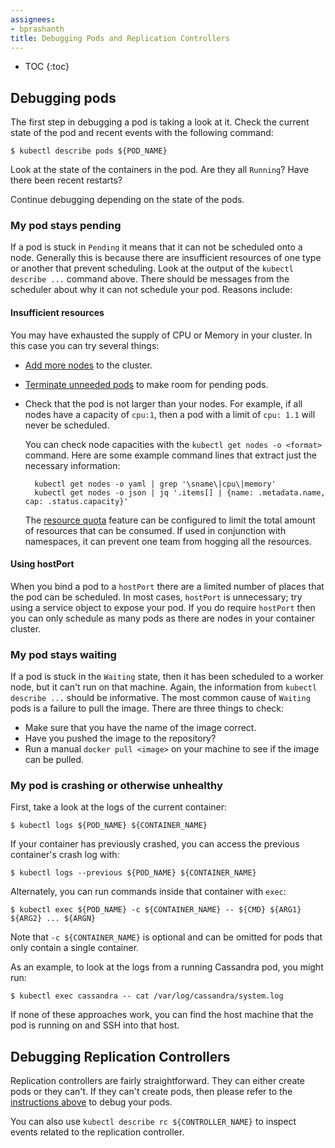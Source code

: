 ```yaml
---
assignees:
- bprashanth
title: Debugging Pods and Replication Controllers
---
```


* TOC
{:toc}

## Debugging pods

The first step in debugging a pod is taking a look at it. Check the current
state of the pod and recent events with the following command:

    $ kubectl describe pods ${POD_NAME}

Look at the state of the containers in the pod. Are they all `Running`?  Have
there been recent restarts?

Continue debugging depending on the state of the pods.

### My pod stays pending

If a pod is stuck in `Pending` it means that it can not be scheduled onto a
node. Generally this is because there are insufficient resources of one type or
another that prevent scheduling. Look at the output of the `kubectl describe
...` command above. There should be messages from the scheduler about why it
can not schedule your pod. Reasons include:

#### Insufficient resources

You may have exhausted the supply of CPU or Memory in your cluster. In this
case you can try several things:

* [Add more nodes](/docs/admin/cluster-management/#resizing-a-cluster) to the cluster.

* [Terminate unneeded pods](/docs/user-guide/pods/single-container/#deleting_a_pod)
  to make room for pending pods.

* Check that the pod is not larger than your nodes. For example, if all
  nodes have a capacity of `cpu:1`, then a pod with a limit of `cpu: 1.1`
  will never be scheduled.

    You can check node capacities with the `kubectl get nodes -o <format>`
    command. Here are some example command lines that extract just the necessary
    information:

        kubectl get nodes -o yaml | grep '\sname\|cpu\|memory'
        kubectl get nodes -o json | jq '.items[] | {name: .metadata.name, cap: .status.capacity}'

  The [resource quota](/docs/concepts/policy/resource-quotas/)
  feature can be configured to limit the total amount of
  resources that can be consumed. If used in conjunction with namespaces, it can
  prevent one team from hogging all the resources.

#### Using hostPort

When you bind a pod to a `hostPort` there are a limited number of places that
the pod can be scheduled. In most cases, `hostPort` is unnecessary; try using a
service object to expose your pod. If you do require `hostPort` then you can
only schedule as many pods as there are nodes in your container cluster.

### My pod stays waiting

If a pod is stuck in the `Waiting` state, then it has been scheduled to a
worker node, but it can't run on that machine. Again, the information from
`kubectl describe ...` should be informative. The most common cause of
`Waiting` pods is a failure to pull the image. There are three things to check:

* Make sure that you have the name of the image correct.
* Have you pushed the image to the repository?
* Run a manual `docker pull <image>` on your machine to see if the image can be
  pulled.

### My pod is crashing or otherwise unhealthy

First, take a look at the logs of the current container:

    $ kubectl logs ${POD_NAME} ${CONTAINER_NAME}

If your container has previously crashed, you can access the previous
container's crash log with:

    $ kubectl logs --previous ${POD_NAME} ${CONTAINER_NAME}

Alternately, you can run commands inside that container with `exec`:

    $ kubectl exec ${POD_NAME} -c ${CONTAINER_NAME} -- ${CMD} ${ARG1} ${ARG2} ... ${ARGN}

Note that `-c ${CONTAINER_NAME}` is optional and can be omitted for pods that
only contain a single container.

As an example, to look at the logs from a running Cassandra pod, you might run:

    $ kubectl exec cassandra -- cat /var/log/cassandra/system.log

If none of these approaches work, you can find the host machine that the pod is
running on and SSH into that host.

## Debugging Replication Controllers

Replication controllers are fairly straightforward. They can either create pods
or they can't. If they can't create pods, then please refer to the
[instructions above](#debugging_pods) to debug your pods.

You can also use `kubectl describe rc ${CONTROLLER_NAME}` to inspect events
related to the replication controller.

